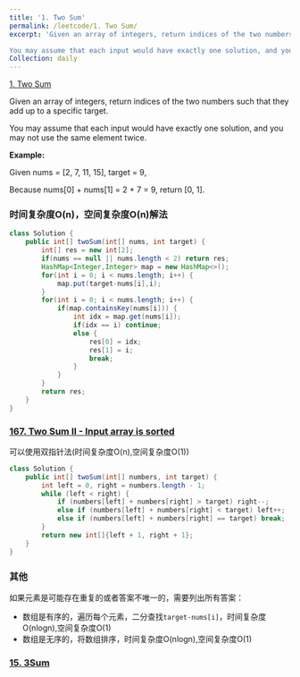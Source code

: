 ```yaml
---
title: '1. Two Sum'
permalink: /leetcode/1. Two Sum/
excerpt: 'Given an array of integers, return indices of the two numbers such that they add up to a specific target.

You may assume that each input would have exactly one solution, and you may not use the same element twice.'
Collection: daily
---
```


[1. Two Sum](https://leetcode.com/problems/two-sum/)

Given an array of integers, return indices of the two numbers such that they add up to a specific target.

You may assume that each input would have exactly one solution, and you may not use the same element twice.

**Example:**

Given nums = [2, 7, 11, 15], target = 9,

Because nums[0] + nums[1] = 2 + 7 = 9,
return [0, 1].

### 时间复杂度O(n)，空间复杂度O(n)解法
```java
class Solution {
    public int[] twoSum(int[] nums, int target) {
        int[] res = new int[2];
        if(nums == null || nums.length < 2) return res;
        HashMap<Integer,Integer> map = new HashMap<>();
        for(int i = 0; i < nums.length; i++) {
            map.put(target-nums[i],i);
        }
        for(int i = 0; i < nums.length; i++) {
            if(map.containsKey(nums[i])) {
                int idx = map.get(nums[i]);
                if(idx == i) continue;
                else {
                    res[0] = idx;
                    res[1] = i;
                    break;
                }
            }
        }
        return res;
    }
}
```

### [167. Two Sum II - Input array is sorted](https://leetcode.com/problems/two-sum-ii-input-array-is-sorted/)
可以使用双指针法(时间复杂度O(n),空间复杂度O(1))
```java
class Solution {
    public int[] twoSum(int[] numbers, int target) {
        int left = 0, right = numbers.length - 1;
        while (left < right) {
            if (numbers[left] + numbers[right] > target) right--;
            else if (numbers[left] + numbers[right] < target) left++;
            else if (numbers[left] + numbers[right] == target) break;
        }
        return new int[]{left + 1, right + 1};
    }
}
```

### 其他
如果元素是可能存在重复的或者答案不唯一的，需要列出所有答案：
- 数组是有序的，遍历每个元素，二分查找`target-nums[i]`，时间复杂度O(nlogn),空间复杂度O(1)
- 数组是无序的，将数组排序，时间复杂度O(nlogn),空间复杂度O(1)

### [15. 3Sum](https://github.com/icankeep/icankeep.github.io/blob/master/_leetcode/15.%203Sum.md)
